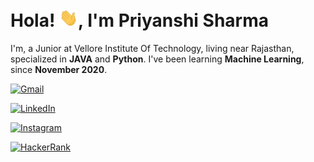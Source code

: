 # Hola! <img src="https://raw.githubusercontent.com/kondekarshubham123/kondekarshubham123/master/assets/wave.gif" width="30px">, I'm Priyanshi Sharma

I'm, a Junior at Vellore Institute Of Technology, living near Rajasthan, specialized in **JAVA** and **Python**. I've been learning **Machine Learning**, since **November 2020**.

[![Gmail](https://img.shields.io/badge/--linkedin?label=Gmail&logo=gmail&style=social)](mailto:priyanshisharma19092001@gmail.com)

[![LinkedIn](https://img.shields.io/badge/--linkedin?label=LinkedIn&logo=LinkedIn&style=social)](https://www.linkedin.com/in/priyanshi-sharma-458996199/ )

[![Instagram](https://img.shields.io/badge/--linkedin?label=Instagram&logo=Instagram&style=social)](https://www.instagram.com/urs_iridescence/ )

[![HackerRank](https://img.shields.io/badge/--dev?label=HackerRank&logo=Hackerrank&style=social)](https://www.hackerrank.com/priyanshisharma9)



